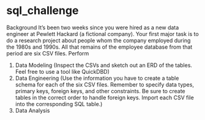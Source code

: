 # sql_challenge
Background
It’s been two weeks since you were hired as a new data engineer at Pewlett Hackard (a fictional company). Your first major task is to do a research project about people whom the company employed during the 1980s and 1990s. All that remains of the employee database from that period are six CSV files.
Perform 
1. Data Modeling (Inspect the CSVs and sketch out an ERD of the tables. Feel free to use a tool like QuickDBD)
2. Data Engineering (Use the information you have to create a table schema for each of the six CSV files. Remember to specify data types, primary keys, foreign keys, and other constraints. Be sure to create tables in the correct order to handle foreign keys.
Import each CSV file into the corresponding SQL table.)
3. Data Analysis 
